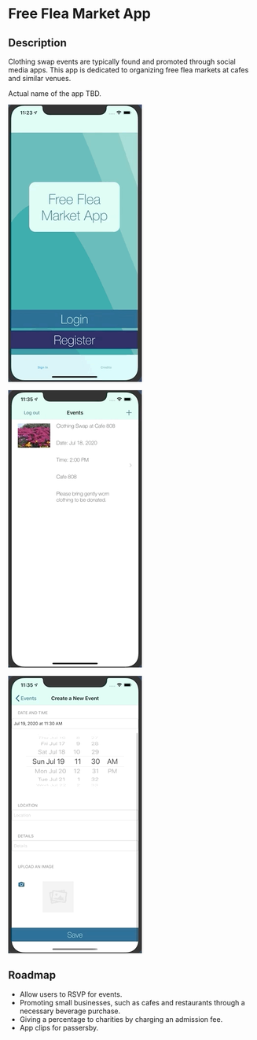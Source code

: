 #  Free Flea Market App

## Description
Clothing swap events are typically found and promoted through social media apps.  This app is dedicated to organizing free flea markets at cafes and similar venues.  

Actual name of the app TBD.

![](Login.gif)

![](AddEvent1.gif)

![](AddEvent2.gif)


## Roadmap
* Allow users to RSVP for events.
* Promoting small businesses, such as cafes and restaurants through a necessary beverage purchase.  
* Giving a percentage to charities by charging an admission fee.
* App clips for passersby.

